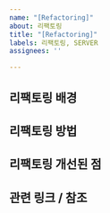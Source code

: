 ```yaml
---
name: "[Refactoring]"
about: 리팩토링
title: "[Refactoring]"
labels: 리팩토링, SERVER
assignees: ''

---
```


## 리팩토링 배경

## 리팩토링 방법

## 리팩토링 개선된 점

## 관련 링크 / 참조
